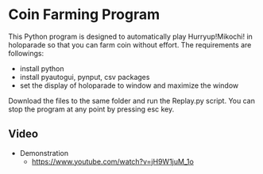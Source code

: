 Coin Farming Program
=============

This Python program is designed to automatically play Hurryup!Mikochi! in holoparade so that you can farm coin without effort.
The requirements are followings:
- install python
- install pyautogui, pynput, csv packages
- set the display of holoparade to window and maximize the window

Download the files to the same folder and run the Replay.py script. You can stop the program at any point by pressing esc key.

Video
----
- Demonstration
   - https://www.youtube.com/watch?v=jH9W1juM_1o
